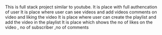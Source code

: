 This is full stack project similar to youtube.
It is place with full authencation of user 
It is place where user can see videos and add videos comments on video and liking the video 
It is place where user can create the playlist and add the video in the playlist
It is place which shows the no of likes on the video , no of subscriber ,no of comments

